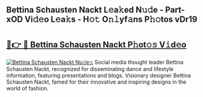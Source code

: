 ## Bettina Schausten Nackt L𝚎a𝚔ed N𝚞𝚍e - Part-xOD Vi𝚍𝚎o L𝚎a𝚔s - H𝚘𝚝 O𝚗𝚕yf𝚊ns P𝚑𝚘tos vDr19

# <h2><a href="http://kfa7dn.oniu.top/?m=Bettina+Schausten+Nackt">🔗👉 🔴 Bettina Schausten Nackt P𝚑ot𝚘𝚜 V𝚒d𝚎o</a></h2>

[![Bettina Schausten Nackt Nu𝚍e𝚜](https://i.imgur.com/0qMVB7G.gif)](http://kfa7dn.oniu.top/?m=Bettina+Schausten+Nackt)
Social media thought leader Bettina Schausten Nackt, recognized for disseminating dance and lifestyle information, featuring presentations and blogs. Visionary designer Bettina Schausten Nackt, famed for their innovative and inspiring designs in the world of fashion.  

